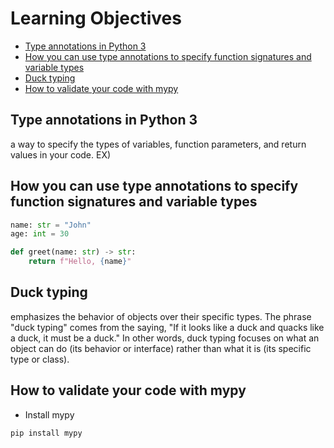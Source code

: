 # Learning Objectives

- [Type annotations in Python 3](#Type-annotations-in-Python-3)
- [How you can use type annotations to specify function signatures and variable types](#How-you-can-use-type-annotations-to-specify-function-signatures-and-variable-types)
- [Duck typing](#Duck-typing)
- [How to validate your code with mypy](#How-to-validate-your-code-with-mypy)

## Type annotations in Python 3
a way to specify the types of variables, function parameters, and return values in your code. 
EX)
## How you can use type annotations to specify function signatures and variable types
```python
name: str = "John"
age: int = 30

def greet(name: str) -> str:
    return f"Hello, {name}"

```
## Duck typing
emphasizes the behavior of objects over their specific types. The phrase "duck typing" comes from the saying, "If it looks like a duck and quacks like a duck, it must be a duck." In other words, duck typing focuses on what an object can do (its behavior or interface) rather than what it is (its specific type or class).


## How to validate your code with mypy

- Install mypy
```bash
pip install mypy
```